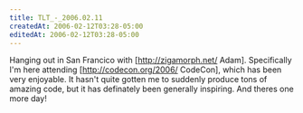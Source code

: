 ```yaml
---
title: TLT_-_2006.02.11
createdAt: 2006-02-12T03:28-05:00
editedAt: 2006-02-12T03:28-05:00
---
```


Hanging out in San Francico with [http://zigamorph.net/ Adam]. Specifically I'm here attending [http://codecon.org/2006/ CodeCon], which has been very enjoyable. It hasn't quite gotten me to suddenly produce tons of amazing code, but it has definately been generally inspiring. And theres one more day!

